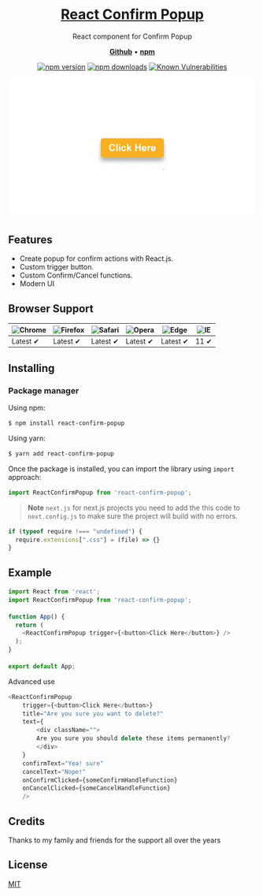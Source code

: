 <h1 align="center">
   <b>
        <a href="https://github.com/yshaish1/react-confirm-popup">React Confirm Popup</a><br>
    </b>
</h1>

<p align="center">React component for Confirm Popup</p>

<p align="center">
    <a href="https://github.com/yshaish1/react-confirm-popup"><b>Github</b></a> •
    <a href="https://www.npmjs.com/package/react-confirm-popup"><b>npm</b></a>
</p>

<div align="center">

[![npm version](https://img.shields.io/npm/v/react-confirm-popup.svg?style=flat-square)](https://www.npmjs.com/package/react-confirm-popup)
[![npm downloads](https://img.shields.io/npm/dm/react-confirm-popup.svg?style=flat-square)](https://npm-stat.com/charts.html?package=react-confirm-popup)
[![Known Vulnerabilities](https://snyk.io/test/npm/react-confirm-popup/badge.svg)](https://snyk.io/test/npm/react-confirm-popup)


![](https://github.com/yshaish1/react-confirm-popup/blob/main/package/react-confirm-popup.gif?raw=true)

</div>

## Features

- Create popup for confirm actions with React.js.
- Custom trigger button.
- Custom Confirm/Cancel functions.
- Modern UI

## Browser Support

![Chrome](https://raw.githubusercontent.com/alrra/browser-logos/main/src/chrome/chrome_48x48.png) | ![Firefox](https://raw.githubusercontent.com/alrra/browser-logos/main/src/firefox/firefox_48x48.png) | ![Safari](https://raw.githubusercontent.com/alrra/browser-logos/main/src/safari/safari_48x48.png) | ![Opera](https://raw.githubusercontent.com/alrra/browser-logos/main/src/opera/opera_48x48.png) | ![Edge](https://raw.githubusercontent.com/alrra/browser-logos/main/src/edge/edge_48x48.png) | ![IE](https://raw.githubusercontent.com/alrra/browser-logos/master/src/archive/internet-explorer_9-11/internet-explorer_9-11_48x48.png) |
--- | --- | --- | --- | --- | --- |
Latest ✔ | Latest ✔ | Latest ✔ | Latest ✔ | Latest ✔ | 11 ✔ |

## Installing

### Package manager

Using npm:

```bash
$ npm install react-confirm-popup
```

Using yarn:

```bash
$ yarn add react-confirm-popup
```

Once the package is installed, you can import the library using `import` approach:

```js
import ReactConfirmPopup from 'react-confirm-popup';
```
> **Note** `next.js` for next.js projects you need to add the this code to `next.config.js` 
> to make sure the project will build with no errors.

```js
if (typeof require !=== "undefined") {
  require.extensions[".css"] = (file) => {}
}
```

## Example

```js
import React from 'react';
import ReactConfirmPopup from 'react-confirm-popup';

function App() {
  return (
    <ReactConfirmPopup trigger={<button>Click Here</button>} />
  );
}

export default App;
```

Advanced use 

```js
<ReactConfirmPopup
    trigger={<button>Click Here</button>}
    title="Are you sure you want to delete?"
    text={
        <div className="">
        Are you sure you should delete these items permanently?
        </div>
    }
    confirmText="Yea! sure"
    cancelText="Nope!"
    onConfirmClicked={someConfirmHandleFunction}
    onCancelClicked={someCancelHandleFunction}
    />
```

## Credits

Thanks to my family and friends for the support all over the years

## License

[MIT](LICENSE)